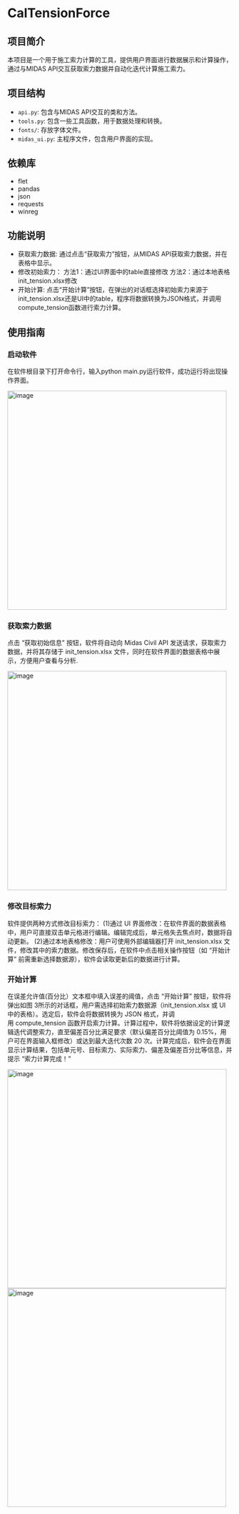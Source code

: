 # CalTensionForce

## 项目简介
本项目是一个用于施工索力计算的工具，提供用户界面进行数据展示和计算操作，通过与MIDAS API交互获取索力数据并自动化迭代计算施工索力。

## 项目结构
- `api.py`: 包含与MIDAS API交互的类和方法。
- `tools.py`: 包含一些工具函数，用于数据处理和转换。
- `fonts/`: 存放字体文件。
- `midas_ui.py`: 主程序文件，包含用户界面的实现。

## 依赖库
- flet
- pandas
- json
- requests
- winreg
## 功能说明
- 获取索力数据: 通过点击“获取索力”按钮，从MIDAS API获取索力数据，并在表格中显示。
- 修改初始索力：
方法1：通过UI界面中的table直接修改
方法2：通过本地表格init_tension.xlsx修改
- 开始计算: 点击“开始计算”按钮，在弹出的对话框选择初始索力来源于init_tension.xlsx还是UI中的table，程序将数据转换为JSON格式，并调用compute_tension函数进行索力计算。

## 使用指南
### 启动软件
在软件根目录下打开命令行，输入python main.py运行软件，成功运行将出现操作界面。

<img width="491" alt="image" src="https://github.com/user-attachments/assets/99d6e0c6-41bf-4feb-857c-e24f82aebab8" />

### 获取索力数据
点击 “获取初始信息” 按钮，软件将自动向 Midas Civil API 发送请求，获取索力数据，并将其存储于 init_tension.xlsx 文件，同时在软件界面的数据表格中展示，方便用户查看与分析.

<img width="491" alt="image" src="https://github.com/user-attachments/assets/b0255eae-10fe-4675-92e5-f38f2f014622" />

### 修改目标索力
软件提供两种方式修改目标索力：
(1)通过 UI 界面修改：在软件界面的数据表格中，用户可直接双击单元格进行编辑。编辑完成后，单元格失去焦点时，数据将自动更新。
(2)通过本地表格修改：用户可使用外部编辑器打开 init_tension.xlsx 文件，修改其中的索力数据。修改保存后，在软件中点击相关操作按钮（如 “开始计算” 前需重新选择数据源），软件会读取更新后的数据进行计算。

### 开始计算
在误差允许值(百分比）文本框中填入误差的阈值，点击 “开始计算” 按钮，软件将弹出如图 3所示的对话框，用户需选择初始索力数据源（init_tension.xlsx 或 UI 中的表格）。选定后，软件会将数据转换为 JSON 格式，并调用 compute_tension 函数开启索力计算。计算过程中，软件将依据设定的计算逻辑迭代调整索力，直至偏差百分比满足要求（默认偏差百分比阈值为 0.15%，用户可在界面输入框修改）或达到最大迭代次数 20 次。计算完成后，软件会在界面显示计算结果，包括单元号、目标索力、实际索力、偏差及偏差百分比等信息，并提示 “索力计算完成！”

<img width="491" alt="image" src="https://github.com/user-attachments/assets/68bc3114-193b-4899-a2ba-b01464107c60" />

<img width="490" alt="image" src="https://github.com/user-attachments/assets/dfa9698e-bbb6-432f-9655-b49ff97eaa8e" />

